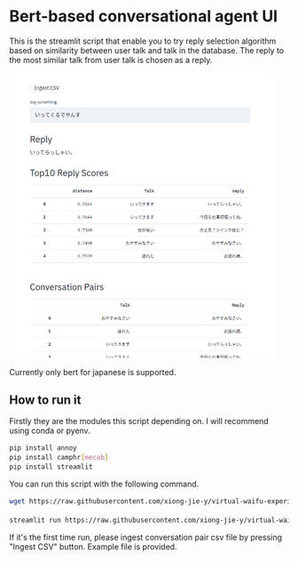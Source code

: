 # Bert-based conversational agent UI
This is the streamlit script that enable you to try reply selection algorithm based on similarity between user talk and talk in the database. The reply to the most similar talk from user talk is chosen as a reply.

<img src="screenshot.png" width="480px">

Currently only bert for japanese is supported.

## How to run it
Firstly they are the modules this script depending on.
I will recommend using conda or pyenv.

```sh
pip install annoy
pip install camphr[mecab]
pip install streamlit
```

You can run this script with the following command.

```sh
wget https://raw.githubusercontent.com/xiong-jie-y/virtual-waifu-experiments/master/bert_based_conversation/example_conversation_pairs.csv

streamlit run https://raw.githubusercontent.com/xiong-jie-y/virtual-waifu-experiments/master/bert_based_conversation/conversation_board.py
```

If it's the first time run, please ingest conversation pair csv file by pressing "Ingest CSV" button. Example file is provided.
